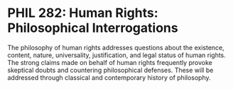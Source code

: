 # PHIL 282: Human Rights: Philosophical Interrogations

The philosophy of human rights addresses questions about the existence, content, nature, universality, justification, and legal status of human rights. The strong claims made on behalf of human rights frequently provoke skeptical doubts and countering philosophical defenses. These will be addressed through classical and contemporary history of philosophy.